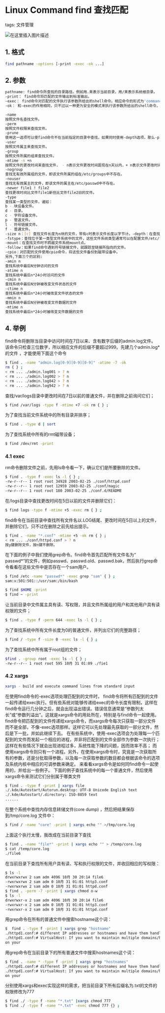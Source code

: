 #  Linux Command find 查找匹配
tags: 文件管理

![在这里插入图片描述](https://img-blog.csdnimg.cn/48d0ec97e4b948238ac68617ac4ee59f.gif#pic_center)


## 1. 格式

```bash
find pathname -options [-print -exec -ok ...]
```

## 2. 参数

```bash
pathname: find命令所查找的目录路径。例如用.来表示当前目录，用/来表示系统根目录。
-print： find命令将匹配的文件输出到标准输出。
-exec： find命令对匹配的文件执行该参数所给出的shell命令。相应命令的形式为'command' { } ;，注意{ }和；之间的空格。
-ok： 和-exec的作用相同，只不过以一种更为安全的模式来执行该参数所给出的shell命令，在执行每一个命令之前，都会给出提示，让用户来确定是否执行。

-name
按照文件名查找文件。
-perm
按照文件权限来查找文件。
-prune
使用这一选项可以使find命令不在当前指定的目录中查找，如果同时使用-depth选项，那么-prune将被find命令忽略。
-user
按照文件属主来查找文件。
-group
按照文件所属的组来查找文件。
-mtime -n +n
按照文件的更改时间来查找文件， - n表示文件更改时间距现在n天以内，+ n表示文件更改时间距现在n天以前。find命令还有-atime和-ctime 选项，但它们都和-m time选项。
-nogroup
查找无有效所属组的文件，即该文件所属的组在/etc/groups中不存在。
-nouser
查找无有效属主的文件，即该文件的属主在/etc/passwd中不存在。
-newer file1 ! file2
查找更改时间比文件file1新但比文件file2旧的文件。
-type
查找某一类型的文件，诸如：
b - 块设备文件。
d - 目录。
c - 字符设备文件。
p - 管道文件。
l - 符号链接文件。
f - 普通文件。
-size n：[c] 查找文件长度为n块的文件，带有c时表示文件长度以字节计。-depth：在查找文件时，首先查找当前目录中的文件，然后再在其子目录中查找。
-fstype：查找位于某一类型文件系统中的文件，这些文件系统类型通常可以在配置文件/etc/fstab中找到，该配置文件中包含了本系统中有关文件系统的信息。
-mount：在查找文件时不跨越文件系统mount点。
-follow：如果find命令遇到符号链接文件，就跟踪至链接所指向的文件。
-cpio：对匹配的文件使用cpio命令，将这些文件备份到磁带设备中。
另外,下面三个的区别:
-amin n
查找系统中最后N分钟访问的文件
-atime n
查找系统中最后n*24小时访问的文件
-cmin n
查找系统中最后N分钟被改变文件状态的文件
-ctime n
查找系统中最后n*24小时被改变文件状态的文件
-mmin n
查找系统中最后N分钟被改变文件数据的文件
-mtime n
查找系统中最后n*24小时被改变文件数据的文件
```

## 4. 举例

find命令将删除当目录中访问时间在7日以来、含有数字后缀的admin.log文件。
该命令只检查三位数字，所以相应文件的后缀不要超过999。先建几个admin.log*的文件 ，才能使用下面这个命令

```bash
$ find . -name "admin.log[0-9][0-9][0-9]" -atime -7 -ok
rm { } ;
< rm ... ./admin.log001 > ? n
< rm ... ./admin.log002 > ? n
< rm ... ./admin.log042 > ? n
< rm ... ./admin.log942 > ? n
```
查找/var/logs目录中更改时间在7日以前的普通文件，并在删除之前询问它们；

```bash
$ find /var/logs -type f -mtime +7 -ok rm { } ;
```

为了查找当前文件系统中的所有目录并排序；

```bash
$ find . -type d | sort
```

为了查找系统中所有的rmt磁带设备；

```bash
$ find /dev/rmt -print
```

###  4.1 exec


rm命令删除文件之前，先用ls命令看一下，确认它们是所要删除的文件。

```bash
$ find . -type f -exec ls -l { } ;
-rw-r--r-- 1 root root 34928 2003-02-25 ./conf/httpd.conf
-rw-r--r-- 1 root root 12959 2003-02-25 ./conf/magic
-rw-r--r-- 1 root root 180 2003-02-25 ./conf.d/README
```
在/logs目录中查找更改时间在5日以前的文件并删除它们：

```bash
$ find logs -type f -mtime +5 -exec rm { } ;
```


find命令在当前目录中查找所有文件名以.LOG结尾、更改时间在5日以上的文件，并删除它们，只不过在删除之前先给出提示。

```bash
$ find . -name "*.conf" -mtime +5 -ok rm { } ;
< rm ... ./conf/httpd.conf > ? n
按y键删除文件，按n键不删除。
```


在下面的例子中我们使用grep命令。find命令首先匹配所有文件名为“ passwd*”的文件，例如passwd、passwd.old、passwd.bak，然后执行grep命令看看在这些文件中是否存在一个sam用户。

```bash
$ find /etc -name "passwd*" -exec grep "sam" { } ;
sam:x:501:501::/usr/sam:/bin/bash
```

```bash
$ find $HOME -print
$ find ~ -print
```

让当前目录中文件属主具有读、写权限，并且文件所属组的用户和其他用户具有读权限的文件；

```bash
$ find . -type f -perm 644 -exec ls -l { } ;
```

为了查找系统中所有文件长度为0的普通文件，并列出它们的完整路径；

```bash
$ find / -type f -size 0 -exec ls -l { } ;
```




为了查找系统中所有属于root组的文件；

```bash
$find . -group root -exec ls -l { } ;
-rw-r--r-- 1 root root 595 10月 31 01:09 ./fie1
```



###  4.2 xargs

```bash
xargs - build and execute command lines from standard input
```

在使用find命令的-exec选项处理匹配到的文件时， find命令将所有匹配到的文件一起传递给exec执行。但有些系统对能够传递给exec的命令长度有限制，这样在find命令运行几分钟之后，就会出现溢出错误。错误信息通常是“参数列太长”或“参数列溢出”。这就是xargs命令的用处所在，特别是与find命令一起使用。
find命令把匹配到的文件传递给xargs命令，而xargs命令每次只获取一部分文件而不是全部，不像-exec选项那样。这样它可以先处理最先获取的一部分文件，然后是下一批，并如此继续下去。
在有些系统中，使用-exec选项会为处理每一个匹配到的文件而发起一个相应的进程，并非将匹配到的文件全部作为参数一次执行；这样在有些情况下就会出现进程过多，系统性能下降的问题，因而效率不高；
而使用xargs命令则只有一个进程。另外，在使用xargs命令时，究竟是一次获取所有的参数，还是分批取得参数，以及每一次获取参数的数目都会根据该命令的选项及系统内核中相应的可调参数来确定。
来看看xargs命令是如何同find命令一起使用的，并给出一些例子。
下面的例子查找系统中的每一个普通文件，然后使用xargs命令来测试它们分别属于哪类文件

```bash
$ find . -type f -print | xargs file
./.kde/Autostart/Autorun.desktop: UTF-8 Unicode English text
./.kde/Autostart/.directory: ISO-8859 text
......
```

在整个系统中查找内存信息转储文件(core dump) ，然后把结果保存到/tmp/core.log 文件中：

```bash
$ find / -name "core" -print | xargs echo "" >/tmp/core.log
```

上面这个执行太慢，我改成在当前目录下查找

```bash
$ find . -name "file*" -print | xargs echo "" > /temp/core.log
$ cat /temp/core.log
./file6
```


在当前目录下查找所有用户具有读、写和执行权限的文件，并收回相应的写权限：

```bash
$ ls -l
drwxrwxrwx 2 sam adm 4096 10月 30 20:14 file6
-rwxrwxrwx 2 sam adm 0 10月 31 01:01 http3.conf
-rwxrwxrwx 2 sam adm 0 10月 31 01:01 httpd.conf
$ find . -perm -7 -print | xargs chmod o-w
$ ls -l
drwxrwxr-x 2 sam adm 4096 10月 30 20:14 file6
-rwxrwxr-x 2 sam adm 0 10月 31 01:01 http3.conf
-rwxrwxr-x 2 sam adm 0 10月 31 01:01 httpd.conf
```

用grep命令在所有的普通文件中搜索hostname这个词：

```bash
$  find . -type f -print | xargs grep "hostname"
./httpd1.conf:# different IP addresses or hostnames and have them handled by the
./httpd1.conf:# VirtualHost: If you want to maintain multiple domains/hostnames
on your
```

用grep命令在当前目录下的所有普通文件中搜索hostnames这个词：

```bash
$ find . -name * -type f -print | xargs grep "hostnames"
./httpd1.conf:# different IP addresses or hostnames and have them handled by the
./httpd1.conf:# VirtualHost: If you want to maintain multiple domains/hostnames
on your
```


分别使用xargs和exec实现这样的需求，把当前目录下所有后缀名为.txt的文件的权限修改为777

```bash
$ find ./ -type f -name "*.txt" |xargs chmod 777
$ find ./ -type f -name "*.txt" -exec chmod 777 {} ;
```

